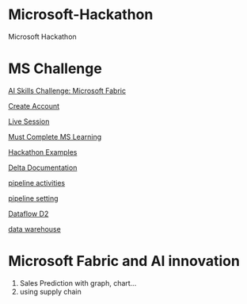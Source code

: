 # Microsoft-Hackathon
Microsoft Hackathon

# MS Challenge

   [AI Skills Challenge: Microsoft Fabric](https://aka.ms/challenge/fabric?wt.mc_id=aisc25_fabrichack_multichannel_azdata_csadai)
   
   [Create Account](https://www.microsoft.com/en-us/microsoft-fabric/getting-started)

   [Live Session](https://developer.microsoft.com/en-us/reactor/series/S-1393/)

   [Must Complete MS Learning](https://learn.microsoft.com/en-us/training/topics/event-challenges?tabs=azure-ai)

   [Hackathon Examples](https://devpost.com/software/autosight-evckf2)

   [Delta Documentation](https://docs.delta.io/latest/index.html)

   [pipeline activities](https://learn.microsoft.com/en-us/fabric/data-factory/activity-overview)

   [pipeline setting](https://microsoftlearning.github.io/mslearn-fabric/Instructions/Labs/04-ingest-pipeline.html)

   [Dataflow D2](https://microsoftlearning.github.io/mslearn-fabric/Instructions/Labs/05-dataflows-gen2.html#create-a-workspace)

   [data warehouse](https://microsoftlearning.github.io/mslearn-fabric/Instructions/Labs/06-data-warehouse.html)

   

# Microsoft Fabric and AI innovation

1. Sales Prediction with  graph, chart...
2. using supply chain

